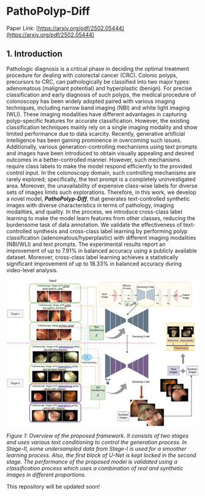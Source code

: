 # PathoPolyp-Diff

Paper Link: [https://arxiv.org/pdf/2502.05444](https://arxiv.org/pdf/2502.05444)

## 1. Introduction

Pathologic diagnosis is a critical phase in deciding the optimal treatment procedure for dealing with colorectal cancer (CRC). Colonic polyps, precursors to CRC, can pathologically be classified into two major types: adenomatous (malignant potential) and hyperplastic (benign). For precise classification and early diagnosis of such polyps, the medical procedure of colonoscopy has been widely adopted paired with various imaging techniques, including narrow band imaging (NBI) and white light imaging (WLI). These imaging modalities have different advantages in capturing polyp-specific features for accurate classification. However, the existing classification techniques mainly rely on a single imaging modality and show limited performance due to data scarcity. Recently, generative artificial intelligence has been gaining prominence in overcoming such issues. Additionally, various generation-controlling mechanisms using text prompts and images have been introduced to obtain visually appealing and desired outcomes in a better-controlled manner. However, such mechanisms require class labels to make the model respond efficiently to the provided control input. In the colonoscopy domain, such controlling mechanisms are rarely explored; specifically, the text prompt is a completely uninvestigated area. Moreover, the unavailability of expensive class-wise labels for diverse sets of images limits such explorations. Therefore, in this work, we develop a novel model, ***PathoPolyp-Diff***, that generates text-controlled synthetic images with diverse characteristics in terms of pathology, imaging modalities, and quality. In the process, we introduce cross-class label learning to make the model learn features from other classes, reducing the burdensome task of data annotation. We validate the effectiveness of text-controlled synthesis and cross-class label learning by performing polyp classification (adenomatous/hyperplastic) with different imaging modalities (NBI/WLI) and text prompts. The experimental results report an improvement of up to 7.91% in balanced accuracy using a publicly available dataset. Moreover, cross-class label learning achieves a statistically significant improvement of up to 18.33% in balanced accuracy during video-level analysis.

<div align="center">
<img src="figures/pathopolypdiff_intro.png" alt="overview" width="500"/> 
</div>

*Figure 1: Overview of the proposed framework. It consists of two stages and uses various text conditioning to control the generation process. In Stage-II, some undersampled data from Stage-I is used for a smoother learning process. Also, the first block of U-Net is kept locked in the second stage. The performance of the proposed model is validated using a classification process which uses a combination of real and synthetic images in different proportions.*


This repository will be updated soon!
